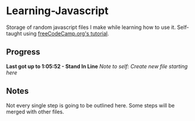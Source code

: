 # Learning-Javascript
Storage of random javascript files I make while learning how to use it.
Self-taught using [freeCodeCamp.org's tutorial](https://www.youtube.com/watch?v=PkZNo7MFNFg).

## Progress
**Last got up to 1:05:52 - Stand In Line**
*Note to self: Create new file starting here*

## Notes
Not every single step is going to be outlined here.
Some steps will be merged with other files.
